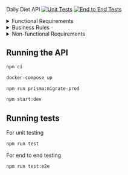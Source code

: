 Daily Diet API
[![Unit Tests](https://github.com/rogerpoliver/daily-diet-api/actions/workflows/run-unit-tests.yml/badge.svg)](https://github.com/rogerpoliver/daily-diet-api/actions/workflows/run-unit-tests.yml)
[![End to End Tests](https://github.com/rogerpoliver/daily-diet-api/actions/workflows/run-e2e-tests.yml/badge.svg)](https://github.com/rogerpoliver/daily-diet-api/actions/workflows/run-e2e-tests.yml)
<!-- Edit this -->
<!-- ![Unit Tests badge](https://github.com/rogerpoliver/repo-name/actions/workflows/unit-tests.yml/badge.svg) -->


<details>
  <summary>Functional Requirements</summary>

- Must be possible to register;
  - ✅ Service / In-Memory Repository;
  - ✅ Controller / Prisma Repository;
- Must be possible to authenticate;
  - ✅ Service / In-Memory Repository;
  - ✅ Controller / Prisma Repository;
- Must be possible to retrieve the profile of a logged-in user;
  - ✅ Service / In-Memory Repository;
  - ✅ Controller / Prisma Repository;
- Must be possible to create a user;
  - ✅ Service / In-Memory Repository;
  - ✅ Controller / Prisma Repository;
- Must be possible to register a meal with the following details:
  - ✅ Service / In-Memory Repository;
  - ✍🏼 Controller / Prisma Repository;
    - Name
    - Description
    - Date and Time
    - Whether it is within the diet or not
    - *Meals must be related to a user.*
- Must be possible to edit a meal, allowing all details above to be changed;
  - ✅ Service / In-Memory Repository;
  - ✍🏼 Controller / Prisma Repository;
- Must be possible to delete a meal;
  - ✅ Service / In-Memory Repository;
  - [] Controller / Prisma Repository;
- Must be possible to list all meals of a user;
  - ✅ Service / In-Memory Repository;
  - ✍🏼 Controller / Prisma Repository;
- Must be possible to view a single meal;
  - ✅ Service / In-Memory Repository;
  - ✍🏼 Controller / Prisma Repository;
- Must be possible to retrieve the user's metrics:
  - ✅ Service / In-Memory Repository;
  - ✍🏼 Controller / Prisma Repository;
    - Total number of meals registered;
    - Total number of meals within the diet;
    - Total number of meals outside the diet;
    - Best sequence of meals within the diet;

</details>

<details>
  <summary>Business Rules</summary>
  
- ✅ User must not be able to register with a duplicate email;
- ✍🏼 The user can only view, edit, and delete the meals they created;

</details>

<details>
  <summary>Non-functional Requirements</summary>

- ✅ The user's password needs to be encrypted;
- ✅ Application data needs to be persisted in a PostgreSQL database;
- ✅ The user must be identified by a JWT (JSON Web Token);

</details>


## Running the API

```sh
npm ci
```

```sh
docker-compose up
```

```sh
npm run prisma:migrate-prod
```

```sh
npm start:dev
```

## Running tests
For unit testing
```sh
npm run test
```

For end to end testing
```sh
npm run test:e2e
```